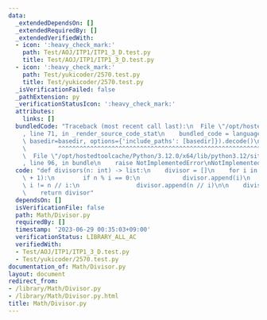 ```yaml
---
data:
  _extendedDependsOn: []
  _extendedRequiredBy: []
  _extendedVerifiedWith:
  - icon: ':heavy_check_mark:'
    path: Test/AOJ/ITP1/ITP1_3_D.test.py
    title: Test/AOJ/ITP1/ITP1_3_D.test.py
  - icon: ':heavy_check_mark:'
    path: Test/yukicoder/2570.test.py
    title: Test/yukicoder/2570.test.py
  _isVerificationFailed: false
  _pathExtension: py
  _verificationStatusIcon: ':heavy_check_mark:'
  attributes:
    links: []
  bundledCode: "Traceback (most recent call last):\n  File \"/opt/hostedtoolcache/Python/3.12.0/x64/lib/python3.12/site-packages/onlinejudge_verify/documentation/build.py\"\
    , line 71, in _render_source_code_stat\n    bundled_code = language.bundle(stat.path,\
    \ basedir=basedir, options={'include_paths': [basedir]}).decode()\n          \
    \         ^^^^^^^^^^^^^^^^^^^^^^^^^^^^^^^^^^^^^^^^^^^^^^^^^^^^^^^^^^^^^^^^^^^^^^^^^^^^^^^^^\n\
    \  File \"/opt/hostedtoolcache/Python/3.12.0/x64/lib/python3.12/site-packages/onlinejudge_verify/languages/python.py\"\
    , line 96, in bundle\n    raise NotImplementedError\nNotImplementedError\n"
  code: "def divisors(n: int) -> list:\n    divisor = []\n    for i in range(1, int(n**0.5)\
    \ + 1):\n        if n % i == 0:\n            divisor.append(i)\n            if\
    \ i != n // i:\n                divisor.append(n // i)\n\n    divisor.sort()\n\
    \    return divisor"
  dependsOn: []
  isVerificationFile: false
  path: Math/Divisor.py
  requiredBy: []
  timestamp: '2023-06-29 00:35:03+09:00'
  verificationStatus: LIBRARY_ALL_AC
  verifiedWith:
  - Test/AOJ/ITP1/ITP1_3_D.test.py
  - Test/yukicoder/2570.test.py
documentation_of: Math/Divisor.py
layout: document
redirect_from:
- /library/Math/Divisor.py
- /library/Math/Divisor.py.html
title: Math/Divisor.py
---
```

